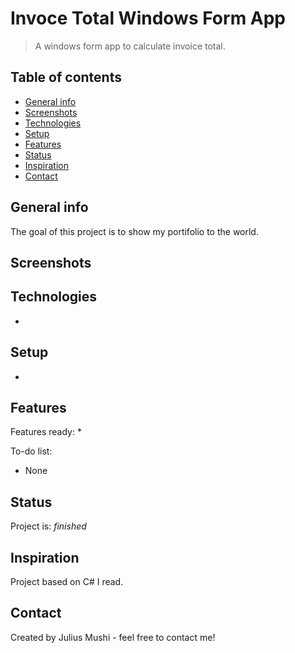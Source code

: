 # Invoce Total Windows Form App
>A windows form app to calculate invoice total.

## Table of contents
* [General info](#general-info)
* [Screenshots](#screenshots)
* [Technologies](#technologies)
* [Setup](#setup)
* [Features](#features)
* [Status](#status)
* [Inspiration](#inspiration)
* [Contact](#contact)

## General info
The goal of this project is to show my portifolio to the world.

## Screenshots


## Technologies
* 

## Setup
* 

## Features
Features ready:
*

To-do list:
* None

## Status
Project is: _finished_

## Inspiration
Project based on C# I read.

## Contact
Created by Julius Mushi - feel free to contact me!
